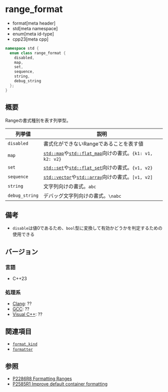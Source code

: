 # range_format
* format[meta header]
* std[meta namespace]
* enum[meta id-type]
* cpp23[meta cpp]

```cpp
namespace std {
  enum class range_format {
    disabled,
    map,
    set,
    sequence,
    string,
    debug_string
  };
}
```

## 概要
Rangeの書式種別を表す列挙型。


| 列挙値         | 説明 |
|----------------|------|
| `disabled`     | 書式化ができないRangeであることを表す値 |
| `map`          | [`std::map`](/reference/map/map.md)や[`std::flat_map`](/reference/flat_map/flat_map.md)向けの書式。`{k1: v1, k2: v2}` |
| `set`          | [`std::set`](/reference/set/set.md)や[`std::flat_set`](/reference/flat_set/flat_set.md.nolink)向けの書式。`{v1, v2}` |
| `sequence`     | [`std::vector`](/reference/vector/vector.md)や[`std::array`](/reference/array/array.md)向けの書式。`[v1, v2]`|
| `string`       | 文字列向けの書式。`abc` |
| `debug_string` | デバッグ文字列向けの書式。`\nabc` |


## 備考
- `disable`は値0であるため、`bool`型に変換して有効かどうかを判定するための使用できる


## バージョン
### 言語
- C++23

### 処理系
- [Clang](/implementation.md#clang): ??
- [GCC](/implementation.md#gcc): ??
- [Visual C++](/implementation.md#visual_cpp): ??


## 関連項目
- [`format_kind`](format_kind.md)
- [`formatter`](formatter.md)


## 参照
- [P2286R8 Formatting Ranges](https://www.open-std.org/jtc1/sc22/wg21/docs/papers/2022/p2286r8.html)
- [P2585R1 Improve default container formatting](https://www.open-std.org/jtc1/sc22/wg21/docs/papers/2022/p2585r1.html)
